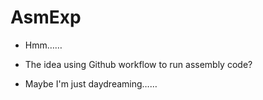 # AsmExp

- Hmm……
- The idea using Github workflow to run assembly code?

- Maybe I'm just daydreaming……
